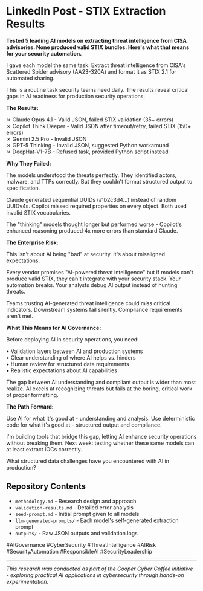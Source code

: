 # LinkedIn Post - STIX Extraction Results

**Tested 5 leading AI models on extracting threat intelligence from CISA advisories. None produced valid STIX bundles. Here's what that means for your security automation.**

I gave each model the same task: Extract threat intelligence from CISA's Scattered Spider advisory (AA23-320A) and format it as STIX 2.1 for automated sharing.

This is a routine task security teams need daily. The results reveal critical gaps in AI readiness for production security operations.

**The Results:**

✗ Claude Opus 4.1 - Valid JSON, failed STIX validation (35+ errors)\
✗ Copilot Think Deeper - Valid JSON after timeout/retry, failed STIX (150+ errors)\
✗ Gemini 2.5 Pro - Invalid JSON\
✗ GPT-5 Thinking - Invalid JSON, suggested Python workaround\
✗ DeepHat-V1-7B - Refused task, provided Python script instead

**Why They Failed:**

The models understood the threats perfectly. They identified actors, malware, and TTPs correctly. But they couldn't format structured output to specification.

Claude generated sequential UUIDs (a1b2c3d4...) instead of random UUIDv4s. Copilot missed required properties on every object. Both used invalid STIX vocabularies.

The "thinking" models thought longer but performed worse - Copilot's enhanced reasoning produced 4x more errors than standard Claude.

**The Enterprise Risk:**

This isn't about AI being "bad" at security. It's about misaligned expectations.

Every vendor promises "AI-powered threat intelligence" but if models can't produce valid STIX, they can't integrate with your security stack. Your automation breaks. Your analysts debug AI output instead of hunting threats.

Teams trusting AI-generated threat intelligence could miss critical indicators. Downstream systems fail silently. Compliance requirements aren't met.

**What This Means for AI Governance:**

Before deploying AI in security operations, you need:

• Validation layers between AI and production systems\
• Clear understanding of where AI helps vs. hinders\
• Human review for structured data requirements\
• Realistic expectations about AI capabilities

The gap between AI understanding and compliant output is wider than most realize. AI excels at recognizing threats but fails at the boring, critical work of proper formatting.

**The Path Forward:**

Use AI for what it's good at - understanding and analysis. Use deterministic code for what it's good at - structured output and compliance.

I'm building tools that bridge this gap, letting AI enhance security operations without breaking them. Next week: testing whether these same models can at least extract IOCs correctly.

What structured data challenges have you encountered with AI in production?

## Repository Contents
- `methodology.md` - Research design and approach
- `validation-results.md` - Detailed error analysis
- `seed-prompt.md` - Initial prompt given to all models
- `llm-generated-prompts/` - Each model's self-generated extraction prompt
- `outputs/` - Raw JSON outputs and validation logs

#AIGovernance #CyberSecurity #ThreatIntelligence #AIRisk #SecurityAutomation #ResponsibleAI #SecurityLeadership

---

*This research was conducted as part of the Cooper Cyber Coffee initiative - exploring practical AI applications in cybersecurity through hands-on experimentation.*
